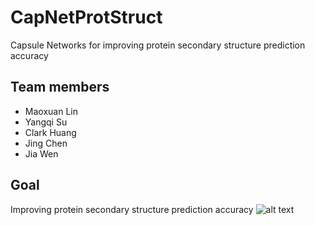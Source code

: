 # CapNetProtStruct
Capsule Networks for improving protein secondary structure prediction accuracy

## Team members

- Maoxuan Lin
- Yangqi Su
- Clark Huang
- Jing Chen
- Jia Wen

## Goal

Improving protein secondary structure prediction accuracy
![alt text](https://github.com/NCBI-Hackathons/CapNetProtStruct/blob/master/pymol.png)

